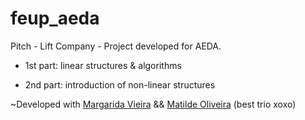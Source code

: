 # feup_aeda
Pitch - Lift Company - Project developed for AEDA.

* 1st part: linear structures & algorithms

* 2nd part: introduction of non-linear structures

~Developed with <a href="https://github.com/margaridav27">Margarida Vieira</a> && <a href="https://github.com/maildejoliveira">Matilde Oliveira</a> (best trio xoxo)
